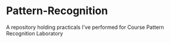 # Pattern-Recognition
A repository holding practicals I've performed for Course Pattern Recognition Laboratory
